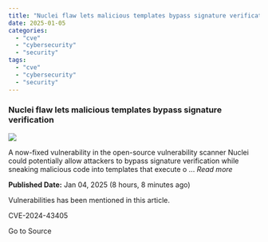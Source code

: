 ```yaml
---
title: "Nuclei flaw lets malicious templates bypass signature verification"
date: 2025-01-05
categories: 
  - "cve"
  - "cybersecurity"
  - "security"
tags: 
  - "cve"
  - "cybersecurity"
  - "security"
---
```


### Nuclei flaw lets malicious templates bypass signature verification

![](https://upload.cvefeed.io/news/22349/thumbnail.jpg)

A now-fixed vulnerability in the open-source vulnerability scanner Nuclei could potentially allow attackers to bypass signature verification while sneaking malicious code into templates that execute o ... _Read more_

**Published Date:** Jan 04, 2025 (8 hours, 8 minutes ago)

Vulnerabilities has been mentioned in this article.

CVE-2024-43405

Go to Source
